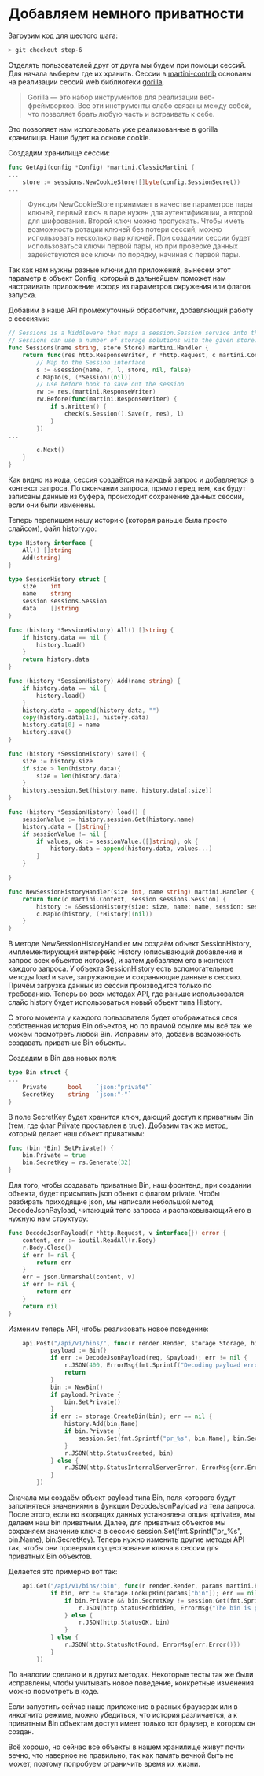 # Добавляем немного приватности
Загрузим код для шестого шага:
```bash
> git checkout step-6
```
Отделять пользователей друг от друга мы будем при помощи сессий. Для начала выберем где их хранить. Сессии в [martini-contrib](https://github.com/martini-contrib/sessions) основаны на реализации сессий web библиотеки [gorilla](http://www.gorillatoolkit.org/).
> Gorilla — это набор инструментов для реализации веб-фреймворков. Все эти инструменты слабо связаны между собой, что позволяет брать любую часть и встраивать к себе.

Это позволяет нам использовать уже реализованные в gorilla хранилища. Наше будет на основе cookie.

Создадим хранилище сессии:
```go
func GetApi(config *Config) *martini.ClassicMartini {
...
	store := sessions.NewCookieStore([]byte(config.SessionSecret))
...
```
> Функция NewCookieStore принимает в качестве параметров пары ключей, первый ключ в паре нужен для аутентификации, а второй для шифрования. Второй ключ можно пропускать. Чтобы иметь возможность ротации ключей без потери сессий, можно использовать несколько пар ключей. При создании сессии будет использоваться ключи первой пары, но при проверке данных задействуются все ключи по порядку, начиная с первой пары.

Так как нам нужны разные ключи для приложений, вынесем этот параметр в объект Config, который в дальнейшем поможет нам настраивать приложение исходя из параметров окружения или флагов запуска.

Добавим в наше API промежуточный обработчик, добавляющий работу с сессиями:
```go
// Sessions is a Middleware that maps a session.Session service into the Martini handler chain.
// Sessions can use a number of storage solutions with the given store.
func Sessions(name string, store Store) martini.Handler {
	return func(res http.ResponseWriter, r *http.Request, c martini.Context, l *log.Logger) {
		// Map to the Session interface
		s := &session{name, r, l, store, nil, false}
		c.MapTo(s, (*Session)(nil))
		// Use before hook to save out the session
		rw := res.(martini.ResponseWriter)
		rw.Before(func(martini.ResponseWriter) {
			if s.Written() {
				check(s.Session().Save(r, res), l)
			}
		})
...

		c.Next()
	}
}
```
Как видно из кода, сессия создаётся на каждый запрос и добавляется в контекст запроса. По окончании запроса, прямо перед тем, как будут записаны данные из буфера, происходит сохранение данных сессии, если они были изменены.

Теперь перепишем нашу историю (которая раньше была просто слайсом), файл history.go:
```go
type History interface {
	All() []string
	Add(string)
}

type SessionHistory struct {
	size    int
	name    string
	session sessions.Session
	data    []string
}

func (history *SessionHistory) All() []string {
	if history.data == nil {
		history.load()
	}
	return history.data
}

func (history *SessionHistory) Add(name string) {
	if history.data == nil {
		history.load()
	}
	history.data = append(history.data, "")
	copy(history.data[1:], history.data)
	history.data[0] = name
	history.save()
}

func (history *SessionHistory) save() {
	size := history.size
	if size > len(history.data){
		size = len(history.data)
	}
	history.session.Set(history.name, history.data[:size])
}

func (history *SessionHistory) load() {
	sessionValue := history.session.Get(history.name)
	history.data = []string{}
	if sessionValue != nil {
		if values, ok := sessionValue.([]string); ok {
			history.data = append(history.data, values...)
		}
	}

}

func NewSessionHistoryHandler(size int, name string) martini.Handler {
	return func(c martini.Context, session sessions.Session) {
		history := &SessionHistory{size: size, name: name, session: session}
		c.MapTo(history, (*History)(nil))
	}
}
```
В методе NewSessionHistoryHandler мы создаём объект SessionHistory, имплементирующий интерфейс History (описывающий добавление и запрос всех объектов истории), и затем добавляем его в контекст каждого запроса. У объекта SessionHistory есть вспомогательные методы load и save, загружающие и сохраняющие данные в сессию. Причём загрузка данных из сессии производится только по требованию. Теперь во всех методах API, где раньше использовался слайс history будет использоваться новый объект типа History.

С этого момента у каждого пользователя будет отображаться своя собственная история Bin объектов, но по прямой ссылке мы всё так же можем посмотреть любой Bin. Исправим это, добавив возможность создавать приватные Bin объекты.

Создадим в Bin два новых поля:
```go
type Bin struct {
...
	Private      bool    `json:"private"`
	SecretKey    string  `json:"-"`
}
```
В поле SecretKey будет хранится ключ, дающий доступ к приватным Bin (тем, где флаг Private проставлен в true). Добавим так же метод, который делает наш объект приватным:
```go
func (bin *Bin) SetPrivate() {
	bin.Private = true
	bin.SecretKey = rs.Generate(32)
}
```
Для того, чтобы создавать приватные Bin, наш фронтенд, при создании объекта, будет присылать json объект с флагом private. Чтобы разбирать приходящие json, мы написали небольшой метод DecodeJsonPayload, читающий тело запроса и распаковывающий его в нужную нам структуру:
```go
func DecodeJsonPayload(r *http.Request, v interface{}) error {
	content, err := ioutil.ReadAll(r.Body)
	r.Body.Close()
	if err != nil {
		return err
	}
	err = json.Unmarshal(content, v)
	if err != nil {
		return err
	}
	return nil
}
```
Изменим теперь API, чтобы реализовать новое поведение:
```go
	api.Post("/api/v1/bins/", func(r render.Render, storage Storage, history History, session sessions.Session, req *http.Request){
			payload := Bin{}
			if err := DecodeJsonPayload(req, &payload); err != nil {
				r.JSON(400, ErrorMsg{fmt.Sprintf("Decoding payload error: %s", err)})
				return
			}
			bin := NewBin()
			if payload.Private {
				bin.SetPrivate()
			}
			if err := storage.CreateBin(bin); err == nil {
				history.Add(bin.Name)
				if bin.Private {
					session.Set(fmt.Sprintf("pr_%s", bin.Name), bin.SecretKey)
				}
				r.JSON(http.StatusCreated, bin)
			} else {
				r.JSON(http.StatusInternalServerError, ErrorMsg{err.Error()})
			}
		})
```
Сначала мы создаём объект payload типа Bin, поля которого будут заполняться значениями в функции DecodeJsonPayload из тела запроса. После этого, если во входящих данных установлена опция «private», мы делаем наш bin приватным. Далее, для приватных объектов мы сохраняем значение ключа в сессию session.Set(fmt.Sprintf("pr_%s", bin.Name), bin.SecretKey). Теперь нужно изменить другие методы API так, чтобы они проверяли существование ключа в сессии для приватных Bin объектов. 

Делается это примерно вот так:
```go
	api.Get("/api/v1/bins/:bin", func(r render.Render, params martini.Params, session sessions.Session, storage Storage){
			if bin, err := storage.LookupBin(params["bin"]); err == nil{
				if bin.Private && bin.SecretKey != session.Get(fmt.Sprintf("pr_%s", bin.Name)){
					r.JSON(http.StatusForbidden, ErrorMsg{"The bin is private"})
				} else {
					r.JSON(http.StatusOK, bin)
				}
			} else {
				r.JSON(http.StatusNotFound, ErrorMsg{err.Error()})
			}
		})
```
По аналогии сделано и в других методах. Некоторые тесты так же были исправлены, чтобы учитывать новое поведение, конкретные изменения можно посмотреть в коде.

Если запустить сейчас наше приложение в разных браузерах или в инкогнито режиме, можно убедиться, что история различается, а к приватным Bin объектам доступ имеет только тот браузер, в котором он создан.

Всё хорошо, но сейчас все объекты в нашем хранилище живут почти вечно, что наверное не правильно, так как память вечной быть не может, поэтому попробуем ограничить время их жизни.

